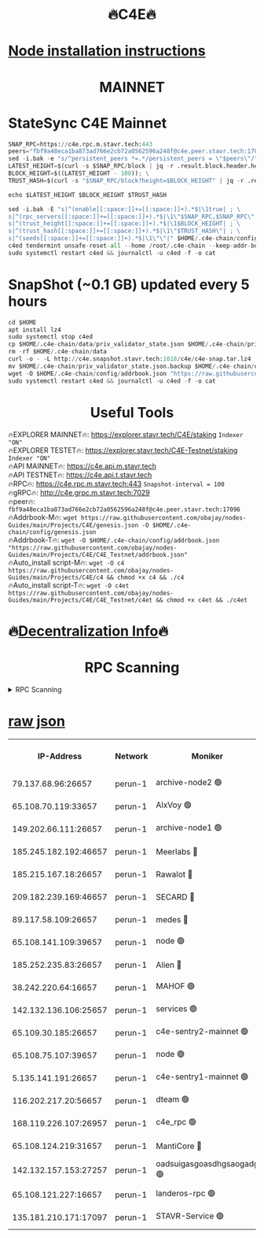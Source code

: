 <h1 align="center"> 🔥C4E🔥</h1>

[Node installation instructions](https://github.com/obajay/nodes-Guides/tree/main/Projects/C4E)
=

<h1 align="center"> MAINNET</h1>

# StateSync C4E Mainnet
```python
SNAP_RPC=https://c4e.rpc.m.stavr.tech:443
peers="fbf9a48eca1ba873ad766e2cb72a0562596a248f@c4e.peer.stavr.tech:17096"
sed -i.bak -e "s/^persistent_peers *=.*/persistent_peers = \"$peers\"/" $HOME/.c4e-chain/config/config.toml
LATEST_HEIGHT=$(curl -s $SNAP_RPC/block | jq -r .result.block.header.height); \
BLOCK_HEIGHT=$((LATEST_HEIGHT - 100)); \
TRUST_HASH=$(curl -s "$SNAP_RPC/block?height=$BLOCK_HEIGHT" | jq -r .result.block_id.hash)

echo $LATEST_HEIGHT $BLOCK_HEIGHT $TRUST_HASH

sed -i.bak -E "s|^(enable[[:space:]]+=[[:space:]]+).*$|\1true| ; \
s|^(rpc_servers[[:space:]]+=[[:space:]]+).*$|\1\"$SNAP_RPC,$SNAP_RPC\"| ; \
s|^(trust_height[[:space:]]+=[[:space:]]+).*$|\1$BLOCK_HEIGHT| ; \
s|^(trust_hash[[:space:]]+=[[:space:]]+).*$|\1\"$TRUST_HASH\"| ; \
s|^(seeds[[:space:]]+=[[:space:]]+).*$|\1\"\"|" $HOME/.c4e-chain/config/config.toml
c4ed tendermint unsafe-reset-all --home /root/.c4e-chain --keep-addr-book
sudo systemctl restart c4ed && journalctl -u c4ed -f -o cat
```
# SnapShot (~0.1 GB) updated every 5 hours
```python
cd $HOME
apt install lz4
sudo systemctl stop c4ed
cp $HOME/.c4e-chain/data/priv_validator_state.json $HOME/.c4e-chain/priv_validator_state.json.backup
rm -rf $HOME/.c4e-chain/data
curl -o - -L http://c4e.snapshot.stavr.tech:1018/c4e/c4e-snap.tar.lz4 | lz4 -c -d - | tar -x -C $HOME/.c4e-chain --strip-components 2
mv $HOME/.c4e-chain/priv_validator_state.json.backup $HOME/.c4e-chain/data/priv_validator_state.json
wget -O $HOME/.c4e-chain/config/addrbook.json "https://raw.githubusercontent.com/obajay/nodes-Guides/main/Projects/C4E/addrbook.json"
sudo systemctl restart c4ed && journalctl -u c4ed -f -o cat
```
 <h1 align="center"> Useful Tools</h1>

🔥EXPLORER MAINNET🔥:  https://explorer.stavr.tech/C4E/staking            `Indexer "ON"` \
🔥EXPLORER TESTET🔥:   https://explorer.stavr.tech/C4E-Testnet/staking     `Indexer "ON"` \
🔥API MAINNET🔥:       https://c4e.api.m.stavr.tech \
🔥API TESTNET🔥:       https://c4e.api.t.stavr.tech \
🔥RPC🔥:               https://c4e.rpc.m.stavr.tech:443                  `Snapshot-interval = 100` \
🔥gRPC🔥:              http://c4e.grpc.m.stavr.tech:7029 \
🔥peer🔥:              `fbf9a48eca1ba873ad766e2cb72a0562596a248f@c4e.peer.stavr.tech:17096` \
🔥Addrbook-M🔥:    ```wget https://raw.githubusercontent.com/obajay/nodes-Guides/main/Projects/C4E/genesis.json -O $HOME/.c4e-chain/config/genesis.json``` \
🔥Addrbook-T🔥:    ```wget -O $HOME/.c4e-chain/config/addrbook.json "https://raw.githubusercontent.com/obajay/nodes-Guides/main/Projects/C4E/C4E_Testnet/addrbook.json"``` \
🔥Auto_install script-M🔥: ```wget -O c4 https://raw.githubusercontent.com/obajay/nodes-Guides/main/Projects/C4E/c4 && chmod +x c4 && ./c4``` \
🔥Auto_install script-T🔥: ```wget -O c4et https://raw.githubusercontent.com/obajay/nodes-Guides/main/Projects/C4E/C4E_Testnet/c4et && chmod +x c4et && ./c4et```

🔥[Decentralization Info](https://github.com/obajay/StateSync-snapshots/tree/main/Projects/C4E/Decentralization)🔥
=

<h1 align="center"> RPC Scanning</h1>

<details>
<summary>RPC Scanning</summary>

<h2 align="center"> We scan nodes in real time every 4 hours. And we provide the final result of RPC endpoints.
We cannot influence the operation of these nodes in any way. </h2>


```python
If Voting Power is higher than 0 --> then the Node is a validator of the network and may be subject to attack and be a potential threat to the chain.
```
```python
We marked such validators with a red symbol
```

</details>

[raw json](https://rpc-check.c4e.stavr.tech/c4e/rpc-c4e-result.json)
=



<table><tr><th>IP-Address</th><th>Network</th><th>Moniker</th><th>Latest Block Height</th><th>Earliest Block Height</th><th>Catching Up</th><th>Tx Index</th><th>Voting Power</th><th>Scan Time</th></tr><tr><td>79.137.68.96:26657</td><td>perun-1</td><td>archive-node2 🟢</td><td>7660980</td><td>1</td><td>False</td><td>on</td><td>0</td><td>2024-03-20T03:12:11.777370326UTC</td></tr><tr><td>65.108.70.119:33657</td><td>perun-1</td><td>AlxVoy 🟢</td><td>7661012</td><td>1</td><td>False</td><td>on</td><td>0</td><td>2024-03-20T03:12:21.091394173UTC</td></tr><tr><td>149.202.66.111:26657</td><td>perun-1</td><td>archive-node1 🟢</td><td>7661014</td><td>1</td><td>False</td><td>on</td><td>0</td><td>2024-03-20T03:12:37.442897661UTC</td></tr><tr><td>185.245.182.192:46657</td><td>perun-1</td><td>Meerlabs 🔴</td><td>7661015</td><td>1051501</td><td>False</td><td>on</td><td>344615</td><td>2024-03-20T03:12:44.503396319UTC</td></tr><tr><td>185.215.167.18:26657</td><td>perun-1</td><td>Rawalot 🔴</td><td>7661017</td><td>1090501</td><td>False</td><td>on</td><td>450091</td><td>2024-03-20T03:12:55.278618560UTC</td></tr><tr><td>209.182.239.169:46657</td><td>perun-1</td><td>SECARD 🔴</td><td>7661014</td><td>2616101</td><td>False</td><td>off</td><td>749308</td><td>2024-03-20T03:12:32.795636938UTC</td></tr><tr><td>89.117.58.109:26657</td><td>perun-1</td><td>medes 🔴</td><td>7661016</td><td>2826001</td><td>False</td><td>off</td><td>891025</td><td>2024-03-20T03:12:50.914055659UTC</td></tr><tr><td>65.108.141.109:39657</td><td>perun-1</td><td>node 🟢</td><td>7661011</td><td>5303301</td><td>False</td><td>on</td><td>0</td><td>2024-03-20T03:12:14.109763943UTC</td></tr><tr><td>185.252.235.83:26657</td><td>perun-1</td><td>Alien 🔴</td><td>7661014</td><td>6502501</td><td>False</td><td>on</td><td>648215</td><td>2024-03-20T03:12:37.716153537UTC</td></tr><tr><td>38.242.220.64:16657</td><td>perun-1</td><td>MAHOF 🟢</td><td>7661014</td><td>6885501</td><td>False</td><td>on</td><td>0</td><td>2024-03-20T03:12:35.148704811UTC</td></tr><tr><td>142.132.136.106:25657</td><td>perun-1</td><td>services 🟢</td><td>7661013</td><td>7012001</td><td>False</td><td>on</td><td>0</td><td>2024-03-20T03:12:23.666607587UTC</td></tr><tr><td>65.109.30.185:26657</td><td>perun-1</td><td>c4e-sentry2-mainnet 🟢</td><td>7661015</td><td>7284001</td><td>False</td><td>on</td><td>0</td><td>2024-03-20T03:12:44.194781207UTC</td></tr><tr><td>65.108.75.107:39657</td><td>perun-1</td><td>node 🟢</td><td>7661013</td><td>7300001</td><td>False</td><td>on</td><td>0</td><td>2024-03-20T03:12:24.007876308UTC</td></tr><tr><td>5.135.141.191:26657</td><td>perun-1</td><td>c4e-sentry1-mainnet 🟢</td><td>7661010</td><td>7300501</td><td>False</td><td>on</td><td>0</td><td>2024-03-20T03:12:10.851337852UTC</td></tr><tr><td>116.202.217.20:56657</td><td>perun-1</td><td>dteam 🟢</td><td>7661011</td><td>7511001</td><td>False</td><td>on</td><td>0</td><td>2024-03-20T03:12:11.472753257UTC</td></tr><tr><td>168.119.226.107:26957</td><td>perun-1</td><td>c4e_rpc 🟢</td><td>7661011</td><td>7561011</td><td>False</td><td>on</td><td>0</td><td>2024-03-20T03:12:16.360383229UTC</td></tr><tr><td>65.108.124.219:31657</td><td>perun-1</td><td>MantiCore 🔴</td><td>7661012</td><td>7561012</td><td>False</td><td>off</td><td>729943</td><td>2024-03-20T03:12:20.749510009UTC</td></tr><tr><td>142.132.157.153:27257</td><td>perun-1</td><td>oadsuigasgoasdhgsaogadg 🟢</td><td>7661010</td><td>7574001</td><td>False</td><td>on</td><td>0</td><td>2024-03-20T03:12:10.597973975UTC</td></tr><tr><td>65.108.121.227:16657</td><td>perun-1</td><td>landeros-rpc 🟢</td><td>7661010</td><td>7660301</td><td>False</td><td>on</td><td>0</td><td>2024-03-20T03:12:11.159609952UTC</td></tr><tr><td>135.181.210.171:17097</td><td>perun-1</td><td>STAVR-Service 🟢</td><td>7661013</td><td>7660701</td><td>False</td><td>on</td><td>0</td><td>2024-03-20T03:12:24.316786773UTC</td></tr></table>
